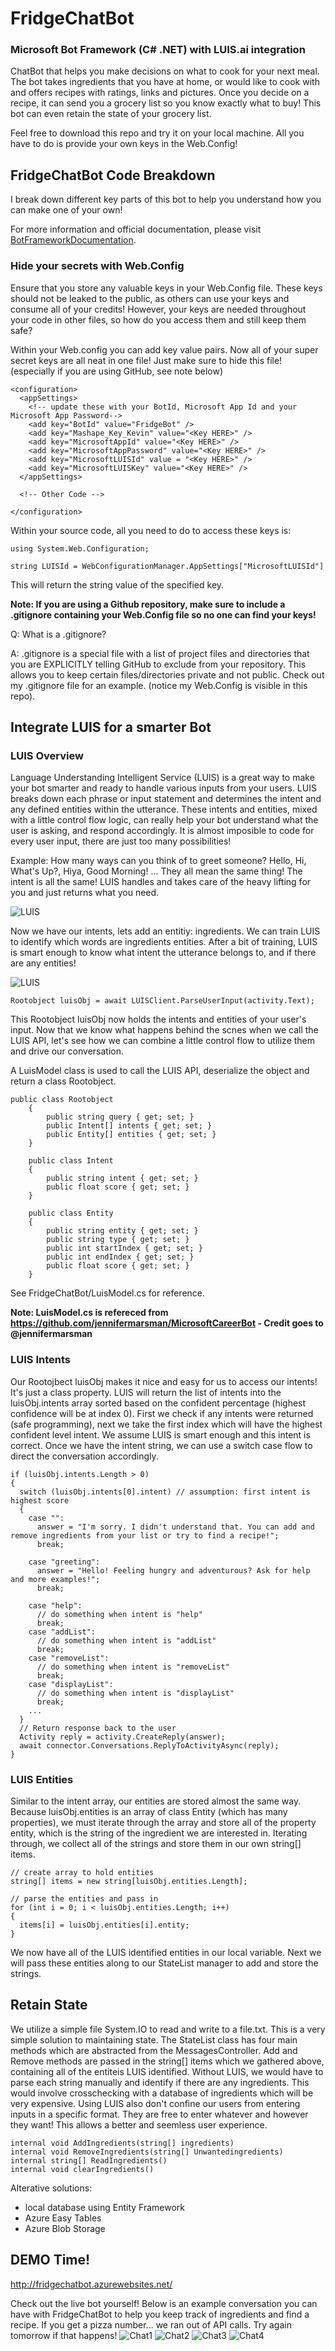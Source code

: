 #  FridgeChatBot

### Microsoft Bot Framework (C# .NET) with LUIS.ai integration

ChatBot that helps you make decisions on what to cook for your next meal. The bot takes ingredients that you have at home, or would like to cook with and offers recipes with ratings, links and pictures. Once you decide on a recipe, it can send you a grocery list so you know exactly what to buy! This bot can even retain the state of your grocery list.

Feel free to download this repo and try it on your local machine. All you have to do is provide your own keys in the Web.Config!

## FridgeChatBot Code Breakdown
I break down different key parts of this bot to help you understand how you can make one of your own!

For more information and official documentation, please visit [BotFrameworkDocumentation](https://docs.botframework.com/en-us/).

### Hide your secrets with Web.Config
Ensure that you store any valuable keys in your Web.Config file. These keys should not be leaked to the public, as others can use your keys and consume all of your credits! However, your keys are needed throughout your code in other files, so how do you access them and still keep them safe?

Within your Web.config you can add key value pairs. Now all of your super secret keys are all neat in one file! Just make sure to hide this file! (especially if you are using GitHub, see note below)
```
<configuration>
  <appSettings>
    <!-- update these with your BotId, Microsoft App Id and your Microsoft App Password-->
    <add key="BotId" value="FridgeBot" />
    <add key="Mashape_Key_Kevin" value="<Key HERE>" />
    <add key="MicrosoftAppId" value="<Key HERE>" />
    <add key="MicrosoftAppPassword" value="<Key HERE>" />
    <add key="MicrosoftLUISId" value = "<Key HERE>" />
    <add key="MicrosoftLUISKey" value="<Key HERE>" />
  </appSettings>
  
  <!-- Other Code -->
  
</configuration>
```

Within your source code, all you need to do to access these keys is:
```
using System.Web.Configuration;

string LUISId = WebConfigurationManager.AppSettings["MicrosoftLUISId"]
```
This will return the string value of the specified key. 

**Note: If you are using a Github repository, make sure to include a .gitignore containing your Web.Config file so no one can find your keys!**

Q: What is a .gitignore?

A: .gitignore is a special file with a list of project files and directories that you are EXPLICITLY telling GitHub to exclude from your repository. This allows you to keep certain files/directories private and not public. Check out my .gitignore file for an example. (notice my Web.Config is visible in this repo).

## Integrate LUIS for a smarter Bot
### LUIS Overview
Language Understanding Intelligent Service (LUIS) is a great way to make your bot smarter and ready to handle various inputs from your users. LUIS breaks down each phrase or input statement and determines the intent and any defined entities within the utterance. These intents and entities, mixed with a little control flow logic, can really help your bot understand what the user is asking, and respond accordingly. It is almost imposible to code for every user input, there are just too many possibilities!

Example: How many ways can you think of to greet someone? Hello, Hi, What's Up?, Hiya, Good Morning! ... They all mean the same thing! The intent is all the same! LUIS handles and takes care of the heavy lifting for you and just returns what you need.

![LUIS](Images/luis1.png)

Now we have our intents, lets add an entitiy: ingredients. We can train LUIS to identify which words are ingredients entities. After a bit of training, LUIS is smart enough to know what intent the utterance belongs to, and if there are any entities!

![LUIS](Images/luis2.png)

```
Rootobject luisObj = await LUISClient.ParseUserInput(activity.Text);
```
This Rootobject luisObj now holds the intents and entities of your user's input. Now that we know what happens behind the scnes when we call the LUIS API, let's see how we can combine a little control flow to utilize them and drive our conversation.

A LuisModel class is used to call the LUIS API, deserialize the object and return a class Rootobject.
```
public class Rootobject
    {
        public string query { get; set; }
        public Intent[] intents { get; set; }
        public Entity[] entities { get; set; }
    }

    public class Intent
    {
        public string intent { get; set; }
        public float score { get; set; }
    }

    public class Entity
    {
        public string entity { get; set; }
        public string type { get; set; }
        public int startIndex { get; set; }
        public int endIndex { get; set; }
        public float score { get; set; }
    }
```
See FridgeChatBot/LuisModel.cs for reference.

**Note: LuisModel.cs is refereced from https://github.com/jennifermarsman/MicrosoftCareerBot - Credit goes to @jennifermarsman**

### LUIS Intents
Our Rootojbect luisObj makes it nice and easy for us to access our intents! It's just a class property. LUIS will return the list of intents into the luisObj.intents array sorted based on the confident percentage (highest confidence will be at index 0). First we check if any intents were returned (safe programming), next we take the first index which will have the highest confident level intent. We assume LUIS is smart enough and this intent is correct. Once we have the intent string, we can use a switch case flow to direct the conversation accordingly.
```
if (luisObj.intents.Length > 0)
{
  switch (luisObj.intents[0].intent) // assumption: first intent is highest score
  {
    case "":
      answer = "I'm sorry. I didn't understand that. You can add and remove ingredients from your list or try to find a recipe!";
      break;

    case "greeting":
      answer = "Hello! Feeling hungry and adventurous? Ask for help and more examples!";
      break;
    
    case "help":
      // do something when intent is "help"
      break;
    case "addList":
      // do something when intent is "addList"
      break;
    case "removeList":
      // do something when intent is "removeList"
      break;
    case "displayList":
      // do something when intent is "displayList"
      break;
    ...
  }
  // Return response back to the user
  Activity reply = activity.CreateReply(answer);
  await connector.Conversations.ReplyToActivityAsync(reply);
}
```
### LUIS Entities
Similar to the intent array, our entities are stored almost the same way. Because luisObj.entities is an array of class Entity (which has many properties), we must iterate through the array and store all of the property entity, which is the string of the ingredient we are interested in. Iterating through, we collect all of the strings and store them in our own string[] items. 
```
// create array to hold entities
string[] items = new string[luisObj.entities.Length];

// parse the entities and pass in
for (int i = 0; i < luisObj.entities.Length; i++)
{
  items[i] = luisObj.entities[i].entity;
}
```
We now have all of the LUIS identified entities in our local variable. Next we will pass these entities along to our StateList manager to add and store the strings.

## Retain State
We utilize a simple file System.IO to read and write to a file.txt. This is a very simple solution to maintaining state. The StateList class has four main methods which are abstracted from the MessagesController. Add and Remove methods are passed in the string[] items which we gathered above, containing all of the entiteis LUIS identified. Without LUIS, we would have to parse each string manually and identify if there are any ingredients. This would involve crosschecking with a database of ingredients which will be very expensive. Using LUIS also don't confine our users from entering inputs in a specific format. They are free to enter whatever and however they want! This allows a better and seemless user experience.

```
internal void AddIngredients(string[] ingredients)
internal void RemoveIngredients(string[] Unwantedingredients)
internal string[] ReadIngredients()
internal void clearIngredients()
```

Alterative solutions: 
* local database using Entity Framework
* Azure Easy Tables
* Azure Blob Storage

## DEMO Time!
http://fridgechatbot.azurewebsites.net/

Check out the live bot yourself! Below is an example conversation you can have with FridgeChatBot to help you keep track of ingredients and find a recipe. If you get a pizza number... we ran out of API calls. Try again tomorrow if that happens!
![Chat1](Images/Chat1.png)
![Chat2](Images/Chat2.png)
![Chat3](Images/Chat3.png)
![Chat4](Images/Chat4.png)
